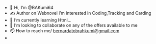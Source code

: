 - 👋 Hi, I’m @BAKumi64
- ✍️ Author on Webnovel
  I’m interested in Coding,Tracking and Carding
- 🌱 I’m currently learning Html...
- 💞️ I’m looking to collaborate on any of the offers available to me
- 📫 How to reach me/ bernardatobrahkumi@gmail.com
-

<!---
BAKumi64/BAKumi64 is a ✨ special ✨ repository because its `README.md` (this file) appears on your GitHub profile.
You can click the Preview link to take a look at your changes.
--->
